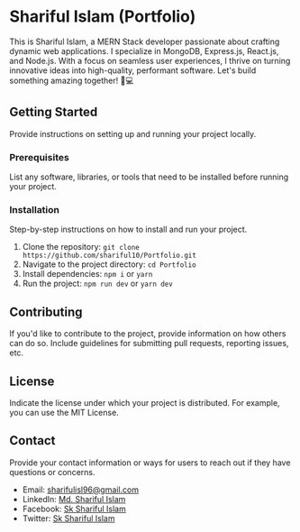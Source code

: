 # Shariful Islam (Portfolio)

This is Shariful Islam, a MERN Stack developer passionate about crafting dynamic web applications. I specialize in MongoDB, Express.js, React.js, and Node.js. With a focus on seamless user experiences, I thrive on turning innovative ideas into high-quality, performant software. Let's build something amazing together! 🚀💻


## Getting Started

Provide instructions on setting up and running your project locally.

### Prerequisites

List any software, libraries, or tools that need to be installed before running your project.

### Installation

Step-by-step instructions on how to install and run your project.

1. Clone the repository: `git clone https://github.com/shariful10/Portfolio.git`
2. Navigate to the project directory: `cd Portfolio`
3. Install dependencies: `npm i` or `yarn`
4. Run the project: `npm run dev` or `yarn dev`


## Contributing

If you'd like to contribute to the project, provide information on how others can do so. Include guidelines for submitting pull requests, reporting issues, etc.

## License

Indicate the license under which your project is distributed. For example, you can use the MIT License.

## Contact

Provide your contact information or ways for users to reach out if they have questions or concerns.

-  Email: sharifulisl96@gmail.com
-  LinkedIn: [Md. Shariful Islam](https://www.linkedin.com/in/shariful10)
-  Facebook: [Sk Shariful Islam](https://twitter.com/shariful_10)
-  Twitter: [Sk Shariful Islam](https://twitter.com/shariful_10)
